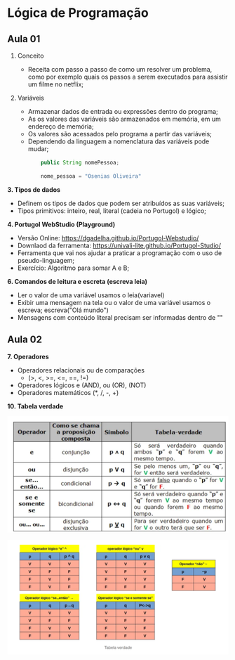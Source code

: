 # Lógica de Programação
## Aula 01

1. Conceito

    * Receita com passo a passo de como um resolver um problema, como por exemplo quais os passos a serem executados para assistir um filme no netflix;

2. Variáveis

    * Armazenar dados de entrada ou expressões dentro do programa;
    * As os valores das variáveis são armazenados em memória, em um endereço de memória;
    * Os valores são acessados pelo programa a partir das variáveis;
    * Dependendo da linguagem a nomenclatura das variáveis pode mudar;
        ```java
            public String nomePessoa;
        ```
        ~~~python
            nome_pessoa = "Osenias Oliveira"
        ~~~

**3. Tipos de dados**

   * Definem os tipos de dados que podem ser atribuídos as suas variáveis;
   * Tipos primitivos: inteiro, real, literal (cadeia no Portugol) e lógico;

**4. Portugol WebStudio (Playground)**

   * Versão Online: https://dgadelha.github.io/Portugol-Webstudio/
   * Downlaod da ferramenta: https://univali-lite.github.io/Portugol-Studio/
   * Ferramenta que vai nos ajudar a praticar a programação com o uso de pseudo-linguagem;
   * Exercício: Algoritmo para somar A e B;

**6. Comandos de leitura e escreta (escreva leia)**

   * Ler o valor de uma variável usamos o leia(variavel)
   * Exibir uma mensagem na tela ou o valor de uma variável usamos o escreva; escreva("Olá mundo")
   * Mensagens com conteúdo literal precisam ser informadas dentro de ""

## Aula 02

**7. Operadores**

   * Operadores relacionais ou de comparações
      * (>, <, >=, <=, ==, !=)
   * Operadores lógicos e (AND), ou (OR), (NOT)
   * Operadores matemáticos (*, /, -, +)

**10. Tabela verdade**

   ![Alt ou título da imagem](/images/tabelaVerdade01.png)

   ![Alt ou título da imagem](/images/tabelaVerdade02.png)


